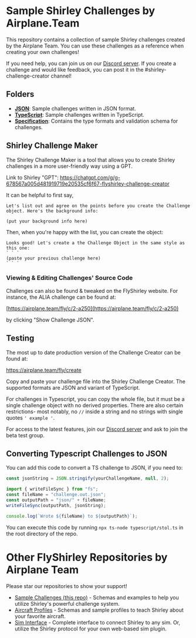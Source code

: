 # Sample Shirley Challenges by Airplane.Team

This repository contains a collection of sample Shirley challenges created by the Airplane Team. You can use these challenges as a reference when creating your own challenges!

If you need help, you can join us on our [Discord server](https://airplane.team/discord). If you create a challenge and would like feedback, you can post it in the #shirley-challenge-creator channel!

## Folders

- **[JSON](./json)**: Sample challenges written in JSON format.
- **[TypeScript](./typescript)**: Sample challenges written in TypeScript.
- **[Specification](./specification)**: Contains the type formats and validation schema for challenges.

## Shirley Challenge Maker

The Shirley Challenge Maker is a tool that allows you to create Shirley challenges in a more user-friendly way using a GPT.

Link to Shirley "GPT":
https://chatgpt.com/g/g-678567a005d481919719e20535cf6f67-flyshirley-challenge-creator

It can be helpful to first say,

```
Let's list out and agree on the points before you create the Challenge object. Here's the background info:

(put your background info here)
```

Then, when you're happy with the list, you can create the object:

```
Looks good! Let's create a the Challenge Object in the same style as this one:
` ` `
(paste your previous challenge here)
` ` `
```

### Viewing & Editing Challenges' Source Code

Challenges can also be found & tweaked on the FlyShirley website. For instance, the ALIA challenge can be found at:

[https://airplane.team/fly/c/2-a250](https://airplane.team/fly/c/2-a250)

by clicking "Show Challenge JSON".

## Testing

The most up to date production version of the Challenge Creator can be found at:

https://airplane.team/fly/create

Copy and paste your challenge file into the Shirley Challenge Creator. The supported formats are JSON and variant of TypeScript.

For challenges in Typescript, you can copy the whole file, but it must be a single challenge object with no derived properties. There are also certain restrictions- most notably, no `//` inside a string and no strings with single quotes `' example '`.

For access to the latest features, join our [Discord server](https://airplane.team/discord) and ask to join the beta test group.

## Converting Typescript Challenges to JSON

You can add this code to convert a TS challenge to JSON, if you need to:

```typescript
const jsonString = JSON.stringify(yourChallengeName, null, 2);

import { writeFileSync } from "fs";
const fileName = "challenge.out.json";
const outputPath = "json/" + fileName;
writeFileSync(outputPath, jsonString);

console.log(`Wrote ${fileName} to ${outputPath}`);
```

You can execute this code by running `npx ts-node typescript/stol.ts` in the root directory of the repo.

# Other FlyShirley Repositories by Airplane Team

Please star our repositories to show your support!

- [Sample Challenges (this repo)](https://github.com/Airplane-Team/sample-challenges) - Schemas and examples to help you utilize Shirley's powerful challenge system.
- [Aircraft Profiles](https://github.com/Airplane-Team/aircraft-profiles) - Schemas and sample profiles to teach Shirley about your favorite aircraft.
- [Sim Interface](https://github.com/Airplane-Team/sim-interface) - Complete interface to connect Shirley to any sim. Or, utilize the Shirley protocol for your own web-based sim plugin.
